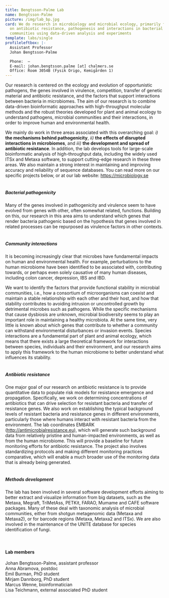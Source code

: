 ```yaml
---
title: Bengtsson-Palme Lab
name: Bengtsson-Palme
picture: /img/lab_bp.jpg
card: We do research in microbiology and microbial ecology, primarily focusing
  on antibiotic resistance, pathogenesis and interactions in bacterial
  communities using data-driven analysis and experiments
template: labs/single
profileleftbox: |-
  Assistant Professor  
  Johan Bengtsson-Palme

  Phone:  –   
  E-mail: johan.bengtsson.palme [at] chalmers.se  
  Office: Room 3054B (Fysik Origo, Kemigården 1)
---
```

Our research is centered on the ecology and evolution of opportunistic pathogens, the genes involved in virulence, competition, transfer of genetic material and antibiotic resistance, and the factors that support interactions between bacteria in microbiomes. The aim of our research is to combine data-driven bioinformatic approaches with high-throughput molecular methods and the robust theories developed for plant and animal ecology to understand pathogens, microbial communities and their interactions, in order to improve human and environmental health.

We mainly do work in three areas associated with this overarching goal: *i)* **the mechanisms behind pathogenicity**, *ii)* **the effects of disrupted interactions in microbiomes**, and *iii)* **the development and spread of antibiotic resistance**. In addition, the lab develops tools for large-scale bioinformatic analysis of high-throughput data, including the widely used ITSx and Metaxa software, to support cutting-edge research in these three areas. We also maintain a strong interest in maintaining and improving accuracy and reliability of sequence databases. You can read more on our specific projects below, or at our lab website: <https://microbiology.se>
<br/>
<br/>
##### Bacterial pathogenicity

Many of the genes involved in pathogenicity and virulence seem to have evolved from genes with other, often somewhat related, functions. Building on this, our research in this area aims to understand which genes that render bacteria pathogenic based on the hypothesis that genes involved in related processes can be repurposed as virulence factors in other contexts.
<br/>
<br/>
##### Community interactions

It is becoming increasingly clear that microbes have fundamental impacts on human and environmental health. For example, perturbations to the human microbiome have been identified to be associated with, contributing towards, or perhaps even solely causative of many human diseases, including colon cancer, depression, IBS and IBD.

We want to identify the factors that provide functional stability in microbial communities, i.e., how a consortium of microorganisms can coexist and maintain a stable relationship with each other and their host, and how that stability contributes to avoiding intrusion or uncontrolled growth by detrimental microbes such as pathogens. While the specific mechanisms that cause dysbiosis are unknown, microbial biodiversity seems to play an important role in maintaining a healthy microbiota. At the same time, very little is known about which genes that contribute to whether a community can withstand environmental disturbances or invasion events. Species interactions are a fundamental part of plant and animal ecology, which means that there exists a large theoretical framework for interactions between species, individuals and their environment, and our research aims to apply this framework to the human microbiome to better understand what influences its stability.
<br/>
<br/>
##### Antibiotic resistance

One major goal of our research on antibiotic resistance is to provide quantitative data to populate risk models for resistance emergence and propagation. Specifically, we work on determining concentrations of antibiotics that can drive selection for resistant bacteria and transfer of resistance genes. We also work on establishing the typical background levels of resistant bacteria and resistance genes in different environments, particularly those where humans interact with resistant bacteria from the environment. The lab coordinates EMBARK (<http://antimicrobialresistance.eu>), which will generate such background data from relatively pristine and human-impacted environments, as well as from the human microbiome. This will provide a baseline for future monitoring efforts for antibiotic resistance. The project also involves standardizing protocols and making different monitoring practices comparative, which will enable a much broader use of the monitoring data that is already being generated.
<br/>
<br/>
##### Methods development

The lab has been involved in several software development efforts aiming to better extract and visualize information from big datasets, such as the Metaxa, Megraft, TriMetAss, PETKit, FARAO, Mumame and CAFE software packages. Many of these deal with taxonomic analysis of microbial communities, either from shotgun metagenomic data (Metaxa and Metaxa2), or for barcode regions (Metaxa, Metaxa2 and ITSx). We are also involved in the maintenance of the UNITE database for species identification of fungi.
<br/>
<br/>
<br/>
#### Lab members

Johan Bengtsson-Palme, assistant professor  
Anna Abramova, postdoc  
Emil Burman, PhD student  
Mirjam Dannborg, PhD student  
Marcus Wenne, bioinformatician  
Lisa Teichmann, external associated PhD student  
